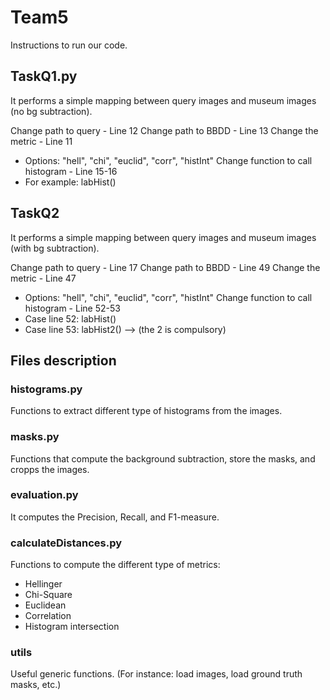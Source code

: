 # Team5

Instructions to run our code.

## TaskQ1.py

It performs a simple mapping between query images and museum images (no bg subtraction). 

Change path to query - Line 12
Change path to BBDD - Line 13
Change the metric - Line 11
- Options: "hell", "chi", "euclid", "corr", "histInt"
Change function to call histogram - Line 15-16
- For example: labHist()

## TaskQ2

It performs a simple mapping between query images and museum images (with bg subtraction). 

Change path to query - Line 17
Change path to BBDD - Line 49
Change the metric - Line 47
- Options: "hell", "chi", "euclid", "corr", "histInt"
Change function to call histogram - Line 52-53
- Case line 52: labHist()
- Case line 53: labHist2() --> (the 2 is compulsory)


## Files description

### histograms.py

Functions to extract different type of histograms from the images.

### masks.py

Functions that compute the background subtraction, store the masks, and cropps the images.

### evaluation.py

It computes the Precision, Recall, and F1-measure.

### calculateDistances.py

Functions to compute the different type of metrics:
- Hellinger
- Chi-Square
- Euclidean
- Correlation
- Histogram intersection

### utils

Useful generic functions. (For instance: load images, load ground truth masks, etc.)